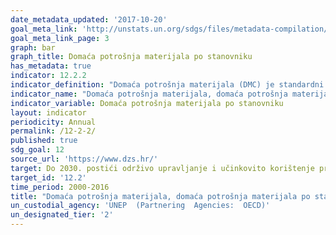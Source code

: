 ```yaml
---
date_metadata_updated: '2017-10-20'
goal_meta_link: 'http://unstats.un.org/sdgs/files/metadata-compilation/Metadata-Goal-12.pdf'
goal_meta_link_page: 3
graph: bar
graph_title: Domaća potrošnja materijala po stanovniku
has_metadata: true
indicator: 12.2.2
indicator_definition: "Domaća potrošnja materijala (DMC) je standardni pokazatelj obračuna toka materijala (MFA) i prikazuje očitu potrošnju materijala u nacionalnom gospodarstvu. Izračunava se kao izravni uvoz (IM) materijala plus domaću vađenje (DE) materijala bez izravnog izvoza (EX) materijala izmjerenih u metričkim tonama. DMC mjeri količinu materijala koji se koriste u ekonomskim procesima. Ne uključuje materijale koji mobiliziraju proces domaćeg vađenja, ali ne ulaze u gospodarski proces. DMC se temelji na službenoj ekonomskoj statistici i zahtijeva određeno modeliranje kako bi se izvorni podaci prilagodili metodološkim zahtjevima MVP-a. Računovodstvene norme i računovodstvene metode navedene su u EUROSTAT vodičima za MFA račune u najnovijem izdanju 2013. Računovodstvo MPR-a također je dio središnjeg okvira Sustava okolišnih ekonomskih računa (SEEA)."
indicator_name: "Domaća potrošnja materijala, domaća potrošnja materijala po stanovniku i domaća potrošnja materijala po BDP-u"
indicator_variable: Domaća potrošnja materijala po stanovniku
layout: indicator
periodicity: Annual
permalink: /12-2-2/
published: true
sdg_goal: 12
source_url: 'https://www.dzs.hr/'
target: Do 2030. postići održivo upravljanje i učinkovito korištenje prirodnih resursa.
target_id: '12.2'
time_period: 2000-2016
title: "Domaća potrošnja materijala, domaća potrošnja materijala po stanovniku i domaća potrošnja materijala po BDP-u"
un_custodial_agency: 'UNEP  (Partnering  Agencies:  OECD)'
un_designated_tier: '2'
---
```


